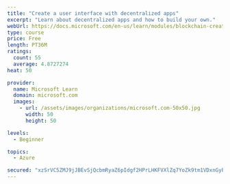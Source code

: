 ```yaml
---
title: "Create a user interface with decentralized apps"
excerpt: "Learn about decentralized apps and how to build your own."
webUrl: https://docs.microsoft.com/en-us/learn/modules/blockchain-create-ui-decentralized-apps/
type: course
price: Free
length: PT36M
ratings:
  count: 55
  average: 4.8727274
heat: 50

provider:
  name: Microsoft Learn
  domain: microsoft.com
  images:
    - url: /assets/images/organizations/microsoft.com-50x50.jpg
      width: 50
      height: 50

levels:
  - Beginner

topics:
  - Azure

secured: "xzSrVC5ZMJ9jJBEvSjQcbmRyaZ6pIdgf2HPrLHKFVXlZq7YoZk9tm1VDxnGyP3facvm5sCUcBNdUxZUUHCXq1I4nhV28s6E2xyB3IUlmx/AJA2AyZHC7nszGBgz5b1daucffkVADHLQ3u2k+d8zUWepLUll7Cl55ibYQC8nIEpNewE0kOBBr4K9b6rb0ALs58bMvSq+HqhrHNvAqDiLtm0qY+Et6dcDSIz01wmjJmB79Qy1TstxEfiiMP2URi5W+c9NwPJR7QhjKsMXLgw7gX/u3S1n45XHn3gfdREk+UapUDCIfG1Jgcs1UWQ+kFDYY5n94PrseyLLcslJSu2mZ3MB0qpW5v28Ap2Q+yrNA7Vl9MgmsEpswVmQHoPJE8YW55EslGO2eyiOkIlyqTFysIuSdI5A6ZQVpPuYFosZS8p0=;b9Sr9hkb6sR9HeRIjR0RPg=="
---
```


